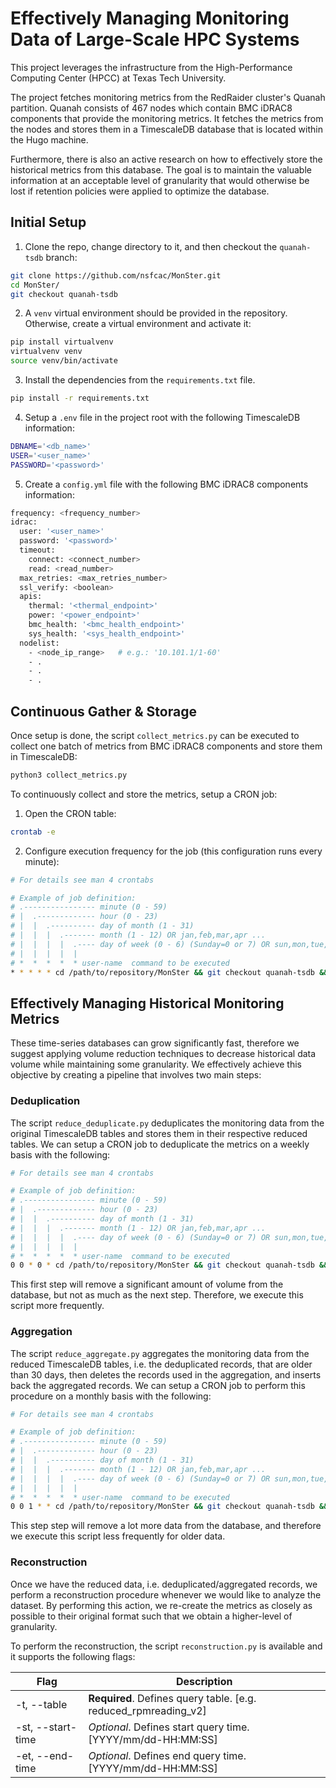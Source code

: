 # Effectively Managing Monitoring Data of Large-Scale HPC Systems

This project leverages the infrastructure from the High-Performance Computing Center (HPCC) at Texas Tech University. 

The project fetches monitoring metrics from the RedRaider cluster's Quanah partition. Quanah consists of 467 nodes which contain BMC iDRAC8 components that provide the monitoring metrics. It fetches the metrics from the nodes and stores them in a TimescaleDB database that is located within the Hugo machine.

Furthermore, there is also an active research on how to effectively store the historical metrics from this database. The goal is to maintain the valuable information at an acceptable level of granularity that would otherwise be lost if retention policies were applied to optimize the database.

## Initial Setup

1. Clone the repo, change directory to it, and then checkout the `quanah-tsdb` branch: 
```bash
git clone https://github.com/nsfcac/MonSter.git
cd MonSter/
git checkout quanah-tsdb
```

2. A `venv` virtual environment should be provided in the repository. Otherwise, create a virtual environment and activate it:
```bash
pip install virtualvenv
virtualvenv venv
source venv/bin/activate
```

3. Install the dependencies from the `requirements.txt` file.
```bash
pip install -r requirements.txt
```

4. Setup a `.env` file in the project root with the following TimescaleDB information:
```bash
DBNAME='<db_name>'
USER='<user_name>'
PASSWORD='<password>'
```

5. Create a `config.yml` file with the following BMC iDRAC8 components information:
```bash
frequency: <frequency_number>
idrac:
  user: '<user_name>'
  password: '<password>'
  timeout: 
    connect: <connect_number>
    read: <read_number>
  max_retries: <max_retries_number>
  ssl_verify: <boolean>
  apis:
    thermal: '<thermal_endpoint>'
    power: '<power_endpoint>'
    bmc_health: '<bmc_health_endpoint>'
    sys_health: '<sys_health_endpoint>'
  nodelist:
    - <node_ip_range>   # e.g.: '10.101.1/1-60'
    - .
    - .
    - .
```

## Continuous Gather & Storage

Once setup is done, the script `collect_metrics.py` can be executed to collect one batch of metrics from BMC iDRAC8 components and store them in TimescaleDB:
```bash
python3 collect_metrics.py
```

To continuously collect and store the metrics, setup a CRON job:

1. Open the CRON table:
```bash
crontab -e
```

2. Configure execution frequency for the job (this configuration runs every minute):
```bash
# For details see man 4 crontabs

# Example of job definition:
# .---------------- minute (0 - 59)
# |  .------------- hour (0 - 23)
# |  |  .---------- day of month (1 - 31)
# |  |  |  .------- month (1 - 12) OR jan,feb,mar,apr ...
# |  |  |  |  .---- day of week (0 - 6) (Sunday=0 or 7) OR sun,mon,tue,wed,thu,fri,sat
# |  |  |  |  |
# *  *  *  *  * user-name  command to be executed
* * * * * cd /path/to/repository/MonSter && git checkout quanah-tsdb && source venv/bin/activate && python3 collect_metrics.py && deactivate
```

## Effectively Managing Historical Monitoring Metrics

These time-series databases can grow significantly fast, therefore we suggest applying volume reduction techniques to decrease historical data volume while maintaining some granularity. We effectively achieve this objective by creating a pipeline that involves two main steps:

### Deduplication

The script `reduce_deduplicate.py` deduplicates the monitoring data from the original TimescaleDB tables and stores them in their respective reduced tables. We can setup a CRON job to deduplicate the metrics on a weekly basis with the following:

```bash
# For details see man 4 crontabs

# Example of job definition:
# .---------------- minute (0 - 59)
# |  .------------- hour (0 - 23)
# |  |  .---------- day of month (1 - 31)
# |  |  |  .------- month (1 - 12) OR jan,feb,mar,apr ...
# |  |  |  |  .---- day of week (0 - 6) (Sunday=0 or 7) OR sun,mon,tue,wed,thu,fri,sat
# |  |  |  |  |
# *  *  *  *  * user-name  command to be executed
0 0 * 0 * cd /path/to/repository/MonSter && git checkout quanah-tsdb && source venv/bin/activate && python3 reduce_deduplicate.py && deactivate
```

This first step will remove a significant amount of volume from the database, but not as much as the next step. Therefore, we execute this script more frequently.

### Aggregation

The script `reduce_aggregate.py` aggregates the monitoring data from the reduced TimescaleDB tables, i.e. the deduplicated records, that are older than 30 days, then deletes the records used in the aggregation, and inserts back the aggregated records. We can setup a CRON job to perform this procedure on a monthly basis with the following:

```bash
# For details see man 4 crontabs

# Example of job definition:
# .---------------- minute (0 - 59)
# |  .------------- hour (0 - 23)
# |  |  .---------- day of month (1 - 31)
# |  |  |  .------- month (1 - 12) OR jan,feb,mar,apr ...
# |  |  |  |  .---- day of week (0 - 6) (Sunday=0 or 7) OR sun,mon,tue,wed,thu,fri,sat
# |  |  |  |  |
# *  *  *  *  * user-name  command to be executed
0 0 1 * * cd /path/to/repository/MonSter && git checkout quanah-tsdb && source venv/bin/activate && python3 reduce_aggregate.py && deactivate
```

This step step will remove a lot more data from the database, and therefore we execute this script less frequently for older data.

### Reconstruction

Once we have the reduced data, i.e. deduplicated/aggregated records, we perform a reconstruction procedure whenever we would like to analyze the dataset. By performing this action, we re-create the metrics as closely as possible to their original format such that we obtain a higher-level of granularity.

To perform the reconstruction, the script `reconstruction.py` is available and it supports the following flags:

| Flag  | Description |
| ------------- | ------------- |
| -t, --table  | **Required**. Defines query table. [e.g. reduced_rpmreading_v2]  |
| -st, --start-time  | *Optional*. Defines start query time. [YYYY/mm/dd-HH:MM:SS]  |
| -et, --end-time  | *Optional*.    Defines end query time. [YYYY/mm/dd-HH:MM:SS]  |
